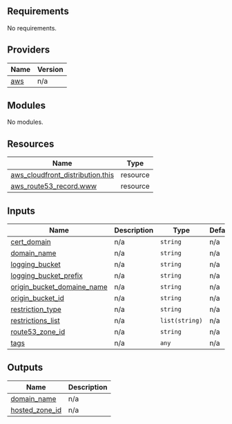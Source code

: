 ## Requirements

No requirements.

## Providers

| Name | Version |
|------|---------|
| <a name="provider_aws"></a> [aws](#provider\_aws) | n/a |

## Modules

No modules.

## Resources

| Name | Type |
|------|------|
| [aws_cloudfront_distribution.this](https://registry.terraform.io/providers/hashicorp/aws/latest/docs/resources/cloudfront_distribution) | resource |
| [aws_route53_record.www](https://registry.terraform.io/providers/hashicorp/aws/latest/docs/resources/route53_record) | resource |

## Inputs

| Name | Description | Type | Default | Required |
|------|-------------|------|---------|:--------:|
| <a name="input_cert_domain"></a> [cert\_domain](#input\_cert\_domain) | n/a | `string` | n/a | yes |
| <a name="input_domain_name"></a> [domain\_name](#input\_domain\_name) | n/a | `string` | n/a | yes |
| <a name="input_logging_bucket"></a> [logging\_bucket](#input\_logging\_bucket) | n/a | `string` | n/a | yes |
| <a name="input_logging_bucket_prefix"></a> [logging\_bucket\_prefix](#input\_logging\_bucket\_prefix) | n/a | `string` | n/a | yes |
| <a name="input_origin_bucket_domaine_name"></a> [origin\_bucket\_domaine\_name](#input\_origin\_bucket\_domaine\_name) | n/a | `string` | n/a | yes |
| <a name="input_origin_bucket_id"></a> [origin\_bucket\_id](#input\_origin\_bucket\_id) | n/a | `string` | n/a | yes |
| <a name="input_restriction_type"></a> [restriction\_type](#input\_restriction\_type) | n/a | `string` | n/a | yes |
| <a name="input_restrictions_list"></a> [restrictions\_list](#input\_restrictions\_list) | n/a | `list(string)` | n/a | yes |
| <a name="input_route53_zone_id"></a> [route53\_zone\_id](#input\_route53\_zone\_id) | n/a | `string` | n/a | yes |
| <a name="input_tags"></a> [tags](#input\_tags) | n/a | `any` | n/a | yes |

## Outputs

| Name | Description |
|------|-------------|
| <a name="output_domain_name"></a> [domain\_name](#output\_domain\_name) | n/a |
| <a name="output_hosted_zone_id"></a> [hosted\_zone\_id](#output\_hosted\_zone\_id) | n/a |